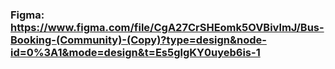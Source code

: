 ### Figma: https://www.figma.com/file/CgA27CrSHEomk5OVBivlmJ/Bus-Booking-(Community)-(Copy)?type=design&node-id=0%3A1&mode=design&t=Es5glgKY0uyeb6is-1
